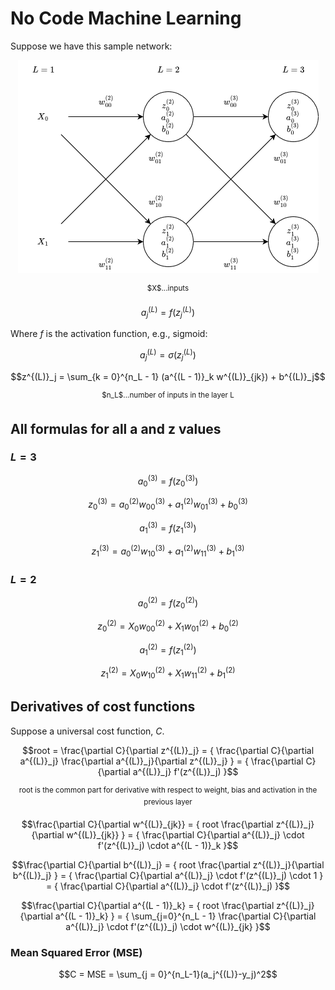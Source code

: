 # No Code Machine Learning

Suppose we have this sample network:

<p align="center">
  <img alt="Sample network" src="docs/net.png">
  
  <p align="center">
    <sup>$X$...inputs</sup>
</p>
</p>

<!-- definition of the activation -->
```math
a^{(L)}_j = f(z^{(L)}_j)
```

Where $f$ is the activation function, e.g., sigmoid:

<!-- example of activation with the sigmoid activation function -->
```math
a^{(L)}_j = \sigma(z^{(L)}_j)
```

<!-- definition of z -->
```math
z^{(L)}_j = \sum_{k = 0}^{n_L - 1} (a^{(L - 1)}_k w^{(L)}_{jk}) + b^{(L)}_j
```
<p align="center">
  <sup>$n_L$...number of inputs in the layer L</sup>
</p>

## All formulas for all a and z values

### $L = 3$
<!-- formula for a^{(3)}_0 -->
```math
a^{(3)}_0 = f(z^{(3)}_0)
```

<!-- formula for z^{(3)}_0 -->
```math
z^{(3)}_0 = {
  a^{(2)}_0 w^{(3)}_{00} + 
  a^{(2)}_1 w^{(3)}_{01} + 
  b^{(3)}_0
}
```

<!-- formula for a^{(3)}_1 -->
```math
a^{(3)}_1 = f(z^{(3)}_1)
```

<!-- formula for z^{(3)}_1 -->
```math
z^{(3)}_1 = {
  a^{(2)}_0 w^{(3)}_{10} + 
  a^{(2)}_1 w^{(3)}_{11} + 
  b^{(3)}_1
}
```


### $L = 2$
<!-- formula for a^{(2)}_0 -->
```math
a^{(2)}_0 = f(z^{(2)}_0)
```

<!-- formula for z^{(2)}_0 -->
```math
z^{(2)}_0 = {
  X_0 w^{(2)}_{00} + 
  X_1 w^{(2)}_{01} + 
  b^{(2)}_0
}
```

<!-- formula for a^{(2)}_1 -->
```math
a^{(2)}_1 = f(z^{(2)}_1)
```

<!-- formula for z^{(L)}_1 -->
```math
z^{(2)}_1 = {
  X_0 w^{(2)}_{10} + 
  X_1 w^{(2)}_{11} + 
  b^{(2)}_1
}
```

## Derivatives of cost functions

Suppose a universal cost function, $C$.

<!-- the derivative of root -->
```math
root = \frac{\partial C}{\partial z^{(L)}_j} = {
  \frac{\partial C}{\partial a^{(L)}_j}
  \frac{\partial a^{(L)}_j}{\partial z^{(L)}_j}
} = {
  \frac{\partial C}{\partial a^{(L)}_j}
  f'(z^{(L)}_j)
}
```

<p align="center">
  <sup>root is the common part for derivative with respect to weight, bias and activation in the previous layer</sup>
</p>

<!-- partial derivative of C with respect to w^{(L)}_{jk} -->
```math
\frac{\partial C}{\partial w^{(L)}_{jk}} = {
  root
  \frac{\partial z^{(L)}_j}{\partial w^{(L)}_{jk}}
} = {
  \frac{\partial C}{\partial a^{(L)}_j} \cdot
  f'(z^{(L)}_j) \cdot
  a^{(L - 1)}_k
}
```

<!-- partial derivative of C with respect to b^{(L)}_j -->
```math
\frac{\partial C}{\partial b^{(L)}_j} = {
  root
  \frac{\partial z^{(L)}_j}{\partial b^{(L)}_j}
} = {
  \frac{\partial C}{\partial a^{(L)}_j} \cdot
  f'(z^{(L)}_j) \cdot
  1
} = {
  \frac{\partial C}{\partial a^{(L)}_j} \cdot
  f'(z^{(L)}_j)
}
```

<!-- partial derivative of C with respect to a^{(L - 1)}_k -->
```math
\frac{\partial C}{\partial a^{(L - 1)}_k} = {
  root
  \frac{\partial z^{(L)}_j}{\partial a^{(L - 1)}_k}
} = {
  \sum_{j=0}^{n_L - 1}
  \frac{\partial C}{\partial a^{(L)}_j} \cdot
  f'(z^{(L)}_j) \cdot
  w^{(L)}_{jk}
}
```

### Mean Squared Error (MSE)

<!-- the definition of mse -->
```math
C = MSE = \sum_{j = 0}^{n_L-1}(a_j^{(L)}-y_j)^2
```


